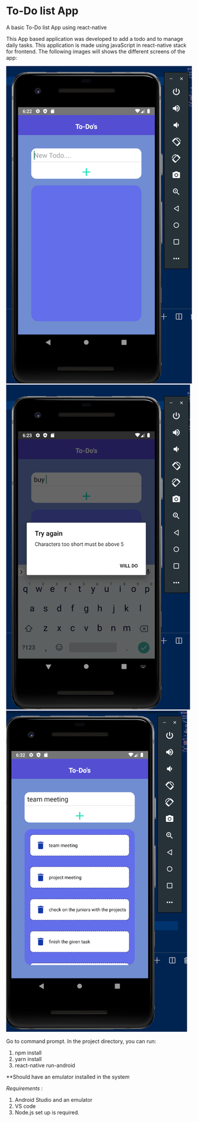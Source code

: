 # To-Do list App

A basic To-Do list App using react-native

This App based application was developed to add a todo and to manage daily tasks. This application is made using javaScript in react-native stack for frontend. The following images will shows the different screens of the app:

![](img/Home.png)
<br>
![](img/Error.png)
<br>
![](img/TODOs.png)


Go to command prompt.
In the project directory, you can run:

1. npm install
2. yarn install
3. react-native run-android

**Should have an emulator installed in the system


*Requirements :*

1. Android Studio and an emulator
2. VS code
3. Node.js set up is required.
